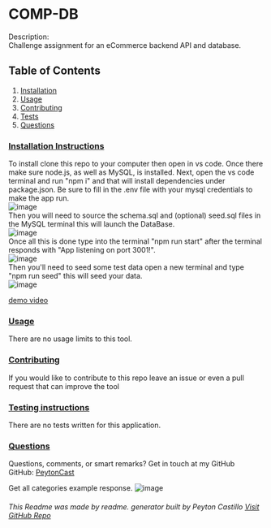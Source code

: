 <!--TILE AND DESCRIPTION-->
  # **COMP-DB** 
  
  Description: <br>
  Challenge assignment for an eCommerce backend API and database.
 
  <!--TABLE OF CONTENTS-->
   ## Table of Contents
  1. [Installation](#install)
  2. [Usage](#usage)
  3. [Contributing](#contribute)
  4. [Tests](#tests)
  5. [Questions](#questions)
 
  <!--INSTALLATION INSTRUCTIONS-->
   ### [Installation Instructions](install)
  To install clone this repo to your computer then open in vs code. 
  Once there make sure node.js, as well as MySQL, is installed. Next, open the vs code terminal and run "npm i" and that will install dependencies under package.json.
  Be sure to fill in the .env file with your mysql credentials to make the app run.
  <br>
  ![image](https://user-images.githubusercontent.com/107663364/193150029-57c108b2-662d-4e79-818b-9ce2ab5289be.png)
  <br>
  Then you will need to source the schema.sql and (optional) seed.sql files in the MySQL terminal this will launch the DataBase.
  <br>
  ![image](https://user-images.githubusercontent.com/107663364/193150088-20cd8eeb-4e7f-49ab-98cf-1f5f0e0ed0ae.png)
  <br>
  Once all this is done type into the terminal "npm run start" after the terminal responds with "App listening on port 3001!".
  <br>
  ![image](https://user-images.githubusercontent.com/107663364/193150283-da79b8a6-be35-41e3-9b2c-28b19b01dd9f.png)
  <br>
  Then you'll need to seed some test data open a new terminal and type  "npm run seed" this will seed your data.
  <br>
  ![image](https://user-images.githubusercontent.com/107663364/193150398-09ef043a-b819-4c6c-869b-ae98db0357fb.png)


  [demo video]()

  <!--USAGE--> 
  ### [Usage](usage)
  There are no usage limits to this tool.
 
   
   <!--CONTRIBUTING-->
  ### [Contributing](contribute)
  If you would like to contribute to this repo leave an issue or even a pull request that can improve the tool
 
   <!--TESTS-->
  ### [Testing instructions](tests)
  There are no tests written for this application.
   <!--QUESTIONS-->
   ### [Questions](questions)
  Questions, comments, or smart remarks? Get in touch at my GitHub<br>
  GitHub: [PeytonCast](HTTPS:github.com/PeytonCast) <br>
  
  Get all categories example response.
  ![image](https://user-images.githubusercontent.com/107663364/193150494-3c8be86c-bd0e-44c0-a92f-efba6748eedd.png)


     
  ###### This Readme was made by readme. generator built by Peyton Castillo [Visit GitHub Repo](https://github.com/PeytonCast/readme.generator)

